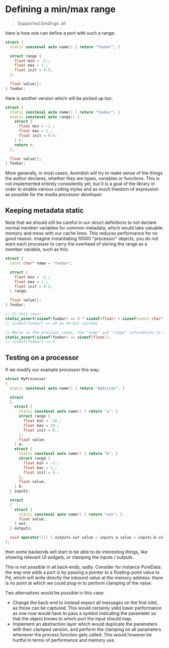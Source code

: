 # Defining a min/max range

> Supported bindings: all

Here is how one can define a port with such a range:

```cpp
struct {
  static consteval auto name() { return "foobar"; } 

  struct range {
    float min = -1.;
    float max = 1.;
    float init = 0.5;
  };

  float value{};
} foobar;
```

Here is another version which will be picked up too: 
```cpp
struct {
  static consteval auto name() { return "foobar"; } 
  static consteval auto range() {
    struct { 
      float min = -1.;
      float max = 1.;
      float init = 0.5;
    } r;
    return r;
  };

  float value{};
} foobar;
```

More generally, in most cases, Avendish will try to make sense of the things the author declares, whether they are types, variables or functions. This is not implemented entirely consistently yet, but it is a goal of the library in order to enable various coding styles and as much freedom of expression as possible for the media processor developer.

## Keeping metadata static
Note that we should still be careful in our struct definitions to not declare normal member variables for common metadata, which would take valuable memory and mess with our cache lines. This reduces performance for no good reason: imagine instantiating 10000 "processor" objects, you do not want each processor to carry the overhead of storing the range as a member variable, such as this: 

```cpp
struct {
  const char* name = "foobar";

  struct {
    float min = -1.;
    float max = 1.;
    float init = 0.5;
  } range;

  float value{};
} foobar;

// In this case:
static_assert(sizeof(foobar) == 4 * sizeof(float) + sizeof(const char*));
// sizeof(foobar) == 24 on 64-bit systems

// While in the previous cases, the "name" and "range" information is stored in a static space in the binary ; its cost is paid only once:
static_assert(sizeof(foobar) == sizeof(float));
// sizeof(foobar) == 4
```

## Testing on a processor
If we modify our example processor this way: 

```cpp
struct MyProcessor
{
  static consteval auto name() { return "Addition"; }

  struct
  {
    struct { 
      static consteval auto name() { return "a"; } 
      struct range {
        float min = -10.;
        float max = 10.;
        float init = 0.;
      };
      float value; 
    } a;
    struct { 
      static consteval auto name() { return "b"; } 
      struct range {
        float min = -1.;
        float max = 1.;
        float init = 0.;
      };
      float value; 
    } b;
  } inputs;

  struct
  {
    struct { 
      static consteval auto name() { return "out"; } 
      float value; 
    } out;
  } outputs;

  void operator()() { outputs.out.value = inputs.a.value + inputs.b.value; }
};
```

then some backends will start to be able to do interesting things, like showing relevant UI widgets, or clamping the inputs / outputs.

This is not possible in all back-ends, sadly. Consider for instance PureData: the way one adds a port is by passing a pointer to a floating-point value to Pd, which will write directly the inbound value at the memory address: there is no point at which we could plug-in to perform clamping of the value. 

Two alternatives would be possible in this case: 
- Change the back-end to instead expect all messages on the first inlet, as those can be captured. This would certainly yield lower performance as one now would have to pass a symbol indicating the parameter so that the object knows to which port the input should map.
- Implement an abstraction layer which would duplicate the parameters with their clamped version, and perform the clamping on all parameters whenever the process function gets called. This would however be hurtful in terms of performance and memory use.
 
